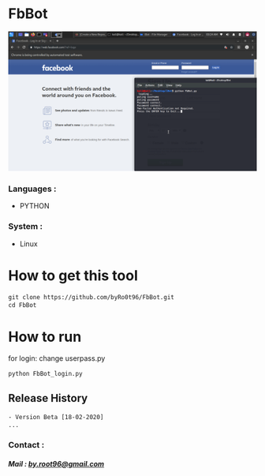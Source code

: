 # FbBot


![FbBot](./Screenshot/Screenshot-1.png)


### Languages :
* PYTHON

### System :
* Linux

# How to get this tool
```
git clone https://github.com/byRo0t96/FbBot.git
cd FbBot
```

# How to run
for login: change userpass.py
```
python FbBot_login.py
```

## Release History
```
- Version Beta [18-02-2020]
...
```


### Contact :

##### Mail : by.root96@gmail.com



